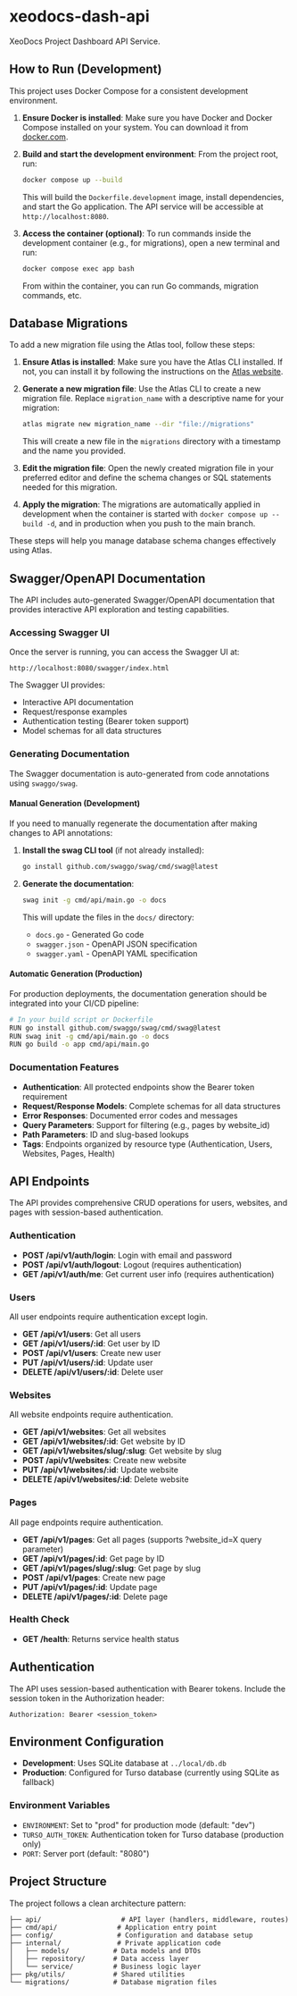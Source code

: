 # xeodocs-dash-api
XeoDocs Project Dashboard API Service.

## How to Run (Development)

This project uses Docker Compose for a consistent development environment.

1.  **Ensure Docker is installed**: Make sure you have Docker and Docker Compose installed on your system. You can download it from [docker.com](https://www.docker.com/get-started).

2.  **Build and start the development environment**: From the project root, run:

    ```bash
    docker compose up --build
    ```

    This will build the `Dockerfile.development` image, install dependencies, and start the Go application. The API service will be accessible at `http://localhost:8080`.

3.  **Access the container (optional)**: To run commands inside the development container (e.g., for migrations), open a new terminal and run:

    ```bash
    docker compose exec app bash
    ```

    From within the container, you can run Go commands, migration commands, etc.

## Database Migrations

To add a new migration file using the Atlas tool, follow these steps:

1. **Ensure Atlas is installed**: Make sure you have the Atlas CLI installed. If not, you can install it by following the instructions on the [Atlas website](https://atlasgo.io).

2. **Generate a new migration file**: Use the Atlas CLI to create a new migration file. Replace `migration_name` with a descriptive name for your migration:
   ```bash
   atlas migrate new migration_name --dir "file://migrations"
   ```
   This will create a new file in the `migrations` directory with a timestamp and the name you provided.

3. **Edit the migration file**: Open the newly created migration file in your preferred editor and define the schema changes or SQL statements needed for this migration.

4. **Apply the migration**: The migrations are automatically applied in development when the container is started with `docker compose up --build -d`, and in production when you push to the main branch.

These steps will help you manage database schema changes effectively using Atlas.

## Swagger/OpenAPI Documentation

The API includes auto-generated Swagger/OpenAPI documentation that provides interactive API exploration and testing capabilities.

### Accessing Swagger UI

Once the server is running, you can access the Swagger UI at:

```
http://localhost:8080/swagger/index.html
```

The Swagger UI provides:
- Interactive API documentation
- Request/response examples
- Authentication testing (Bearer token support)
- Model schemas for all data structures

### Generating Documentation

The Swagger documentation is auto-generated from code annotations using `swaggo/swag`.

#### Manual Generation (Development)

If you need to manually regenerate the documentation after making changes to API annotations:

1. **Install the swag CLI tool** (if not already installed):
   ```bash
   go install github.com/swaggo/swag/cmd/swag@latest
   ```

2. **Generate the documentation**:
   ```bash
   swag init -g cmd/api/main.go -o docs
   ```

   This will update the files in the `docs/` directory:
   - `docs.go` - Generated Go code
   - `swagger.json` - OpenAPI JSON specification
   - `swagger.yaml` - OpenAPI YAML specification

#### Automatic Generation (Production)

For production deployments, the documentation generation should be integrated into your CI/CD pipeline:

```bash
# In your build script or Dockerfile
RUN go install github.com/swaggo/swag/cmd/swag@latest
RUN swag init -g cmd/api/main.go -o docs
RUN go build -o app cmd/api/main.go
```

### Documentation Features

- **Authentication**: All protected endpoints show the Bearer token requirement
- **Request/Response Models**: Complete schemas for all data structures
- **Error Responses**: Documented error codes and messages
- **Query Parameters**: Support for filtering (e.g., pages by website_id)
- **Path Parameters**: ID and slug-based lookups
- **Tags**: Endpoints organized by resource type (Authentication, Users, Websites, Pages, Health)

## API Endpoints

The API provides comprehensive CRUD operations for users, websites, and pages with session-based authentication.

### Authentication

- **POST /api/v1/auth/login**: Login with email and password
- **POST /api/v1/auth/logout**: Logout (requires authentication)
- **GET /api/v1/auth/me**: Get current user info (requires authentication)

### Users

All user endpoints require authentication except login.

- **GET /api/v1/users**: Get all users
- **GET /api/v1/users/:id**: Get user by ID
- **POST /api/v1/users**: Create new user
- **PUT /api/v1/users/:id**: Update user
- **DELETE /api/v1/users/:id**: Delete user

### Websites

All website endpoints require authentication.

- **GET /api/v1/websites**: Get all websites
- **GET /api/v1/websites/:id**: Get website by ID
- **GET /api/v1/websites/slug/:slug**: Get website by slug
- **POST /api/v1/websites**: Create new website
- **PUT /api/v1/websites/:id**: Update website
- **DELETE /api/v1/websites/:id**: Delete website

### Pages

All page endpoints require authentication.

- **GET /api/v1/pages**: Get all pages (supports ?website_id=X query parameter)
- **GET /api/v1/pages/:id**: Get page by ID
- **GET /api/v1/pages/slug/:slug**: Get page by slug
- **POST /api/v1/pages**: Create new page
- **PUT /api/v1/pages/:id**: Update page
- **DELETE /api/v1/pages/:id**: Delete page

### Health Check

- **GET /health**: Returns service health status

## Authentication

The API uses session-based authentication with Bearer tokens. Include the session token in the Authorization header:

```
Authorization: Bearer <session_token>
```

## Environment Configuration

- **Development**: Uses SQLite database at `../local/db.db`
- **Production**: Configured for Turso database (currently using SQLite as fallback)

### Environment Variables

- `ENVIRONMENT`: Set to "prod" for production mode (default: "dev")
- `TURSO_AUTH_TOKEN`: Authentication token for Turso database (production only)
- `PORT`: Server port (default: "8080")

## Project Structure

The project follows a clean architecture pattern:

```
├── api/                    # API layer (handlers, middleware, routes)
├── cmd/api/               # Application entry point
├── config/                # Configuration and database setup
├── internal/              # Private application code
│   ├── models/           # Data models and DTOs
│   ├── repository/       # Data access layer
│   └── service/          # Business logic layer
├── pkg/utils/            # Shared utilities
└── migrations/           # Database migration files
```
